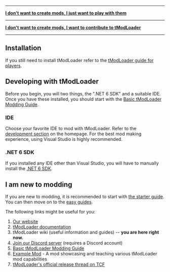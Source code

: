 ___

**[I don't want to create mods, I just want to play with them](tModLoader-guide-for-players)**

___

**[I don't want to create mods, I want to contribute to tModLoader](tModLoader-guide-for-contributors)**

___


## Installation
If you still need to install tModLoader refer to the [tModLoader guide for players](tModLoader-guide-for-players).

## Developing with tModLoader
Before you begin, you will two things, the ".NET 6 SDK" and a suitable IDE. Once you have these installed, you should start with the [Basic tModLoader Modding Guide](https://github.com/tModLoader/tModLoader/wiki/Basic-tModLoader-Modding-Guide).

### IDE
Choose your favorite IDE to mod with tModLoader. Refer to the [development section](https://github.com/tModLoader/tModLoader/wiki#development) on the homepage. For the best mod making experience, using Visual Studio is highly recommended.

### .NET 6 SDK
If you installed any IDE other than Visual Studio, you will have to manually install the [.NET 6 SDK](https://aka.ms/vscDocs/dotnet/download).

## I am new to modding
If you are new to modding, it is recommended to start with [the starter guide](Basic-tModLoader-Modding-Guide). You can then move on to the [easy guides](home#easy-guides).

The following links might be useful for you:
1. [Our website](https://tmodloader.net)
1. [tModLoader documentation](https://tmodloader.github.io/tModLoader/)
2. tModLoader wiki (useful information and guides) -- **you are here right now.**
3. [Join our Discord server](https://discord.gg/tmodloader) (requires a Discord account)
4. [Basic tModLoader Modding Guide](https://github.com/tModLoader/tModLoader/wiki/Basic-tModLoader-Modding-Guide)
5. [Example Mod](https://github.com/tModLoader/tModLoader/tree/1.4-stable/ExampleMod) - A mod showcasing and teaching various tModLoader mod capabilities
6. [tModLoader's official release thread on TCF](http://forums.terraria.org/index.php?threads/.23726/)
